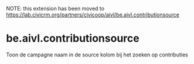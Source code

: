 NOTE: this extension has been moved to https://lab.civicrm.org/partners/civicoop/aivl/be.aivl.contributionsource

# be.aivl.contributionsource
Toon de campagne naam in de source kolom bij het zoeken op contributies
